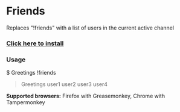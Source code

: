 # Friends

Replaces "!friends" with a list of users in the current active channel

### [Click here to install](https://raw.githubusercontent.com/muiro/irccloud-friends/master/friends.user.js)

### Usage

$ Greetings !friends
> Greetings user1 user2 user3 user4

**Supported browsers:** Firefox with Greasemonkey, Chrome with Tampermonkey